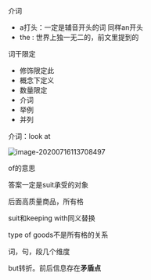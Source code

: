 介词

- a打头：一定是辅音开头的词 同样an开头
- the : 世界上独一无二的，前文里提到的

词干限定





- 修饰限定此
- 概念下定义
- 数量限定
- 介词
- 举例
- 并列



介词：look at



![image-20200716113708497](C:\Users\UncleDong\AppData\Roaming\Typora\typora-user-images\image-20200716113708497.png)

of的意思

答案一定是suit承受的对象

后面高质量商品，所有格

suit和keeping with同义替换

type of goods不是所有格的关系



词，句，段几个维度



but转折。前后信息存在**矛盾点**